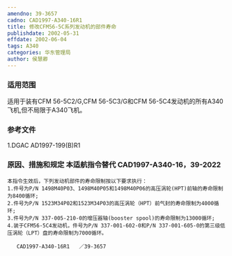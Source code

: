 ```yaml
---
amendno: 39-3657  
cadno: CAD1997-A340-16R1  
title: 修改CFM56-5C系列发动机的部件寿命  
publishdate: 2002-05-31  
effdate: 2002-06-04  
tags: A340  
categories: 华东管理局  
author: 侯慧卿  
---
```

  
### 适用范围  
适用于装有CFM 56-5C2/G,CFM 56-5C3/G和CFM 56-5C4发动机的所有A340飞机,但不局限于A340飞机。  
  
<!--more-->  
### 参考文件  
1.DGAC AD1997-199(B)R1       
  
### 原因、措施和规定 本适航指令替代 CAD1997-A340-16，39-2022  
    本指令生效后，下列发动机部件的寿命限制按以下要求执行：  
    1.件号为P/N 1498M40P03、1498M40P05和1498M40P06的高压涡轮(HPT)前轴的寿命限制为8400循环;  
    2.件号为P/N 1523M34P02和1523M34P03的高压涡轮（HPT）前气封的寿命限制为4000循环;  
    3.件号为P/N 337-005-210-0的增压器轴(booster spool)的寿命限制为13000循环;  
    4.装于CFM56-5C4发动机，件号为P/N 337-001-602-0和P/N 337-001-605-0的第三级低压涡轮（LPT）盘的寿命限制为7000循环。  
  
       CAD1997-A340-16R1   ／39-3657  
